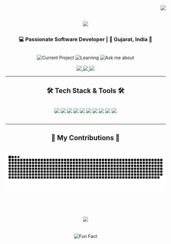 <img align="right" src="https://visitor-badge.laobi.icu/badge?page_id=PrinceRadadiya.PrinceRadadiya" />

<h1 align="center">
    <img src="https://readme-typing-svg.herokuapp.com/?font=Fira+Code&size=30&center=true&vCenter=true&width=500&height=70&duration=4000&lines=Hello+World!+👋;I'm+Prince+Radadiya;Welcome+to+my+GitHub!" />
</h1>

<h3 align="center">💻 Passionate Software Developer | 🌟 Gujarat, India 🌟</h3>

<br/>

<div align="center">
    <img src="https://img.shields.io/badge/🚀%20Current%20Project-Marketplace-blue" alt="Current Project" />
    <img src="https://img.shields.io/badge/🌱%20Learning-Docker%20|%20Supabase%20|%20AWS-green" alt="Learning" />
    <img src="https://img.shields.io/badge/💬%20Ask%20me%20about-Node.js%20|%20React%20|%20Firebase-orange" alt="Ask me about" />
</div>

<br/>

<div align="center"> 
    <a href="https://mail.google.com/mail/?view=cm&fs=1&to=radadiyaprince1@gmail.com" target="_blank">
        <img src="https://img.shields.io/badge/Gmail-D14836?style=for-the-badge&logo=gmail&logoColor=white" />
    </a>
    <a href="https://www.linkedin.com/in/prince-radadiya-9a567125a/" target="_blank">
        <img src="https://img.shields.io/badge/LinkedIn-0077B5?style=for-the-badge&logo=linkedin&logoColor=white" />
    </a>
    <a href="https://princeradadiya1.netlify.app/" target="_blank">
        <img src="https://img.shields.io/badge/Portfolio-FF5722?style=for-the-badge&logo=todoist&logoColor=white" />
    </a>
</div>

<hr/>

<h2 align="center">🛠️ Tech Stack & Tools 🛠️</h2>
<br/>
<div align="center">
    <img src="https://img.shields.io/badge/-React-61DAFB?style=for-the-badge&logo=react&logoColor=black" />
    <img src="https://img.shields.io/badge/-Node.js-339933?style=for-the-badge&logo=node.js&logoColor=white" />
    <img src="https://img.shields.io/badge/-TypeScript-3178C6?style=for-the-badge&logo=typescript&logoColor=white" />
    <img src="https://img.shields.io/badge/-JavaScript-F7DF1E?style=for-the-badge&logo=javascript&logoColor=black" />
    <img src="https://img.shields.io/badge/-Firebase-FFCA28?style=for-the-badge&logo=firebase&logoColor=black" />
    <img src="https://img.shields.io/badge/-MongoDB-47A248?style=for-the-badge&logo=mongodb&logoColor=white" />
    <img src="https://img.shields.io/badge/-Next.js-000000?style=for-the-badge&logo=next.js&logoColor=white" />
    <img src="https://img.shields.io/badge/-MySQL-4479A1?style=for-the-badge&logo=mysql&logoColor=white" />
    <img src="https://img.shields.io/badge/-Git-F05032?style=for-the-badge&logo=git&logoColor=white" />
    <img src="https://img.shields.io/badge/-VS%20Code-007ACC?style=for-the-badge&logo=visual-studio-code&logoColor=white" />
</div>

<br/>
<hr/>


<div align="center">
  <h2>🐍 My Contributions 🐍</h2>
  <br>
  <img alt="snake eating my contributions" src="https://raw.githubusercontent.com/salesp07/salesp07/output/github-contribution-grid-snake.svg" />
  
  <br/><br/><br/>
</div>



<h3 align="center">
    <img src="https://readme-typing-svg.herokuapp.com/?font=Fira+Code&size=22&center=true&vCenter=true&width=500&height=70&duration=4000&lines=Thanks+for+visiting!+👋;Let's+connect+on+LinkedIn!;Always+open+to+collaborate+🤝">
</h3>

<br/>

<div align="center">
    <img src="https://img.shields.io/badge/Fun%20Fact-Game%20of%20Thrones%20Night's%20Watch%20cloaks%20are%20made%20from%20Ikea%20rugs-1f425f.svg" alt="Fun Fact" />
</div>

<br/>